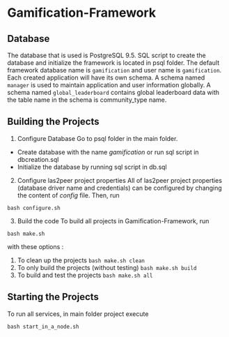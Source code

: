 # Gamification-Framework

## Database
The database that is used is PostgreSQL 9.5. SQL script to create the database and initialize the framework is located in psql folder.
The default framework database name is `gamification` and user name is `gamification`. Each created application will have its own schema. A schema named `manager` is used to maintain application and user information globally. A schema named `global_leaderboard` contains global leaderboard data with the table name in the schema is community_type name.

## Building the Projects

1. Configure Database
  Go to psql folder in the main folder.
  * Create database with the name *gamification* or run sql script in dbcreation.sql
  * Initialize the database by running sql script in db.sql
2. Configure las2peer project properties
  All of las2peer project properties (database driver name and credentials) can be configured by changing the content of *config* file. Then, run

  ```
  bash configure.sh
  ```
  
3. Build the code
  To build all projects in Gamification-Framework, run

  ```
  bash make.sh
  ```
  
  with these options :
  1.  To clean up the projects
    ```
    bash make.sh clean
    ```
  2. To only build the projects (without testing)
    ```
    bash make.sh build
    ```
  3. To build and test the projects
    ```
    bash make.sh all
    ```

## Starting the Projects

To run all services, in main folder project execute
```
bash start_in_a_node.sh
```
